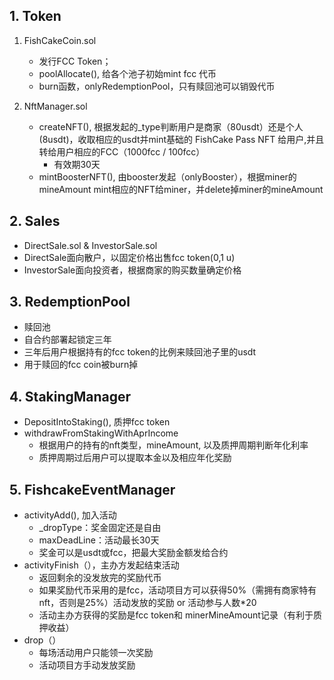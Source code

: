 ## 1. Token
1. FishCakeCoin.sol
	- 发行FCC Token；
	- poolAllocate(), 给各个池子初始mint fcc 代币
	- burn函数，onlyRedemptionPool，只有赎回池可以销毁代币

2. NftManager.sol
	- createNFT(), 根据发起的_type判断用户是商家（80usdt）还是个人(8usdt)，收取相应的usdt并mint基础的 FishCake Pass NFT 给用户,并且转给用户相应的FCC（1000fcc / 100fcc）
		- 有效期30天
	- mintBoosterNFT(), 由booster发起（onlyBooster），根据miner的mineAmount mint相应的NFT给miner，并delete掉miner的mineAmount

## 2. Sales
- DirectSale.sol & InvestorSale.sol
- DirectSale面向散户，以固定价格出售fcc token(0,1 u)
- InvestorSale面向投资者，根据商家的购买数量确定价格

## 3. RedemptionPool
- 赎回池
- 自合约部署起锁定三年
- 三年后用户根据持有的fcc token的比例来赎回池子里的usdt
- 用于赎回的fcc coin被burn掉

## 4. StakingManager
- DepositIntoStaking(), 质押fcc token
- withdrawFromStakingWithAprIncome
	- 根据用户的持有的nft类型，mineAmount, 以及质押周期判断年化利率
	- 质押周期过后用户可以提取本金以及相应年化奖励

## 5. FishcakeEventManager
- activityAdd(), 加入活动
	- _dropType：奖金固定还是自由
	- maxDeadLine：活动最长30天
	- 奖金可以是usdt或fcc，把最大奖励金额发给合约
- activityFinish（），主办方发起结束活动
	- 返回剩余的没发放完的奖励代币
	- 如果奖励代币采用的是fcc，活动项目方可以获得50%（需拥有商家特有nft，否则是25%）活动发放的奖励 or 活动参与人数*20
	- 活动主办方获得的奖励是fcc token和 minerMineAmount记录（有利于质押收益）
- drop（）
	- 每场活动用户只能领一次奖励
	- 活动项目方手动发放奖励